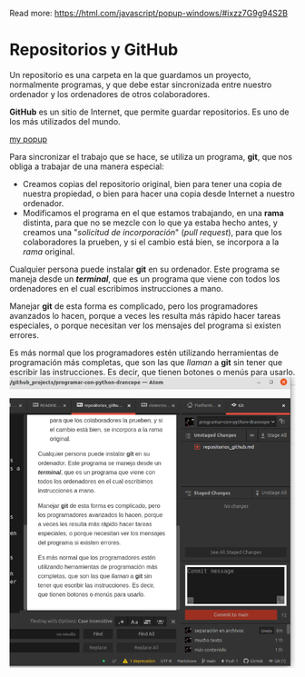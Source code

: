 <SCRIPT TYPE="text/javascript">
  function popup(mylink, windowname) {
    if (! window.focus)return true;
    var href;
    if (typeof(mylink) == 'string') href=mylink;
    else href=mylink.href;
    window.open(href, windowname, 'width=400,height=200,scrollbars=yes');
    return false;
  }
</SCRIPT>


Read more: https://html.com/javascript/popup-windows/#ixzz7G9g94S2B

# Repositorios y **GitHub**

Un repositorio es una carpeta en la que guardamos un proyecto, normalmente programas, y que debe estar sincronizada entre nuestro ordenador y los ordenadores de otros colaboradores.

**GitHub** es un sitio de Internet, que permite guardar repositorios. Es uno de los más utilizados del mundo.

<a href="elementos_python.md" onClick="return popup(this, 'Elementos')">my popup</a>

Para sincronizar el trabajo que se hace, se utiliza un programa, **git**, que nos obliga a trabajar de una manera especial:
- Creamos copias del repositorio original, bien para tener una copia de nuestra propiedad, o bien para hacer una copia desde Internet a nuestro ordenador.
- Modificamos el programa en el que estamos trabajando, en una **rama** distinta, para que no se mezcle con lo que ya estaba hecho antes, y creamos una "*solicitud de incorporación*" (*pull request*), para que los colaboradores la prueben, y si el cambio está bien, se incorpora a la *rama* original.

Cualquier persona puede instalar **git** en su ordenador. Este programa se maneja desde un ***terminal***, que es un programa que viene con todos los ordenadores en el cual escribimos instrucciones a mano.

Manejar **git** de esta forma es complicado, pero los programadores avanzados lo hacen, porque a veces les resulta más rápido hacer tareas especiales, o porque necesitan ver los mensajes del programa si existen errores.

Es más normal que los programadores estén utilizando herramientas de programación más completas, que son las que *llaman* a **git** sin tener que escribir las instrucciones. Es decir, que tienen botones o menús para usarlo.
![Atom y Git](Imagenes/atom_git.png)
